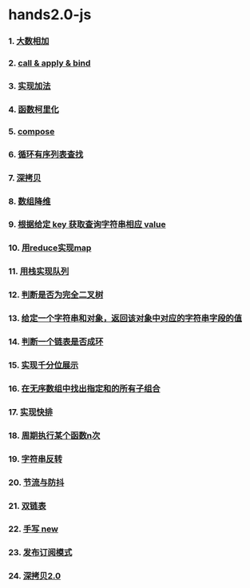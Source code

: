 # hands2.0-js

### 1. [大数相加](./01-bigNumberSum.js)

### 2. [call & apply & bind](./02-call&apply&bind.js)

### 3. [实现加法](./03-sum.js)

### 4. [函数柯里化](./04-curry.js)

### 5. [compose](./05-compose.js)

### 6. [循环有序列表查找](./06-find.js)

### 7. [深拷贝](./07-deepCopy.js)

### 8. [数组降维](./08-flatten.js)

### 9. [根据给定 key 获取查询字符串相应 value](./09-getUrlParams.js)

### 10. [用reduce实现map](./10-implementMapByReduce)

### 11. [用栈实现队列](./11-queue.js)

### 12. [判断是否为完全二叉树](./12-isCompleteBinaryTree)

### 13. [给定一个字符串和对象，返回该对象中对应的字符串字段的值](./13-lensProp.js)

### 14. [判断一个链表是否成环](./14-hasCycle.js)

### 15. [实现千分位展示](./15-moneyFormat.js)

### 16. [在无序数组中找出指定和的所有子组合](./16-nSum.js)

### 17. [实现快排](./17-quickSort.js)

### 18. [周期执行某个函数n次](./18-repeatFunc.js)

### 19. [字符串反转](./19-reverseString.js)

### 20. [节流与防抖](./20-throttle&debounce.js)

### 21. [双链表](./21-DoublyLinkedList.js)

### 22. [手写 new](./22-_new.js)

### 23. [发布订阅模式](./23-EventEmitter.js)

### 24. [深拷贝2.0](./24-deepClone.js)